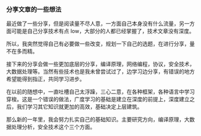 ### 分享文章的一些想法

最近做了一些分享，但是阅读量不尽人意，一方面自己本身没有什么流量，另一方面可能是自己分享技术有点 low，大部分的人都已经掌握了，技术文章没有深度。

所以，我突然觉得自己有必要做一些改变，规划一下自己的选题，在进行分享，量不在多而精。

接下来的分享会做一些更加底层的分享，编译原理，网络编程，协议，安全技术，大数据处理等。当然有些技术也是我未曾尝试过了，边学习边分享，有错误的地方希望能得到指正，共同学习进步。

在以前的随想中，一直吐槽自己太浮躁，三心二意，在各种框架，各种语言中学习穿梭。这是一个错误的做法，广度学习的基础是建立在深度的前提上，深度建立之后，我们学习其它知识就更加的高效，基础决定上层建筑。

那么新的一年里，我会努力扎实自己的基础知识。主要研究方向，编译原理，大数据处理分析，安全技术这个三个方面。